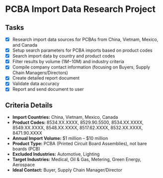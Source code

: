 # PCBA Import Data Research Project

## Tasks
- [x] Research import data sources for PCBAs from China, Vietnam, Mexico, and Canada
- [x] Setup search parameters for PCBA imports based on product codes
- [x] Search import data by country and product codes
- [x] Filter results by volume ($1M-$10M) and industry criteria
- [x] Compile company contact information (focusing on Buyers, Supply Chain Managers/Directors)
- [x] Create detailed report document
- [x] Validate data accuracy
- [x] Report and send document to user

## Criteria Details
- **Import Countries:** China, Vietnam, Mexico, Canada
- **Product Codes:** 8534.XX.XXXX, 8529.90.5500, 8534.XX.XXXX, 8549.XX.XXXX, 8548.XX.XXXX, 8517.62.XXXX, 8532.XX.XXXX, 8471.90.XXXX
- **Annual Import Volume:** $1 million – $10 million
- **Product Type:** PCBA (Printed Circuit Board Assemblies), not bare boards (PCB)
- **Excluded Industries:** Automotive, Lighting
- **Target Industries:** Medical, Oil & Gas, Metering, Green Energy, Aerospace
- **Ideal Contact:** Buyer, Supply Chain Manager/Director
